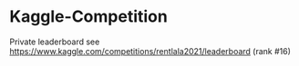 # Kaggle-Competition
Private leaderboard see https://www.kaggle.com/competitions/rentlala2021/leaderboard
(rank #16)
